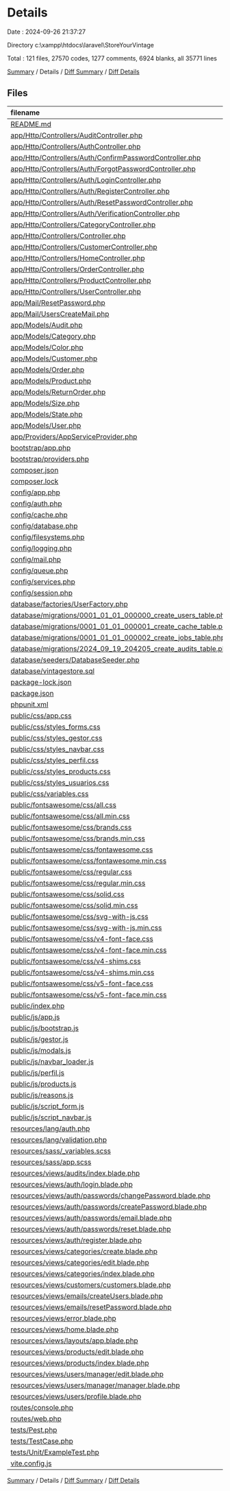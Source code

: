 # Details

Date : 2024-09-26 21:37:27

Directory c:\\xampp\\htdocs\\laravel\\StoreYourVintage

Total : 121 files,  27570 codes, 1277 comments, 6924 blanks, all 35771 lines

[Summary](results.md) / Details / [Diff Summary](diff.md) / [Diff Details](diff-details.md)

## Files
| filename | language | code | comment | blank | total |
| :--- | :--- | ---: | ---: | ---: | ---: |
| [README.md](/README.md) | Markdown | 45 | 0 | 22 | 67 |
| [app/Http/Controllers/AuditController.php](/app/Http/Controllers/AuditController.php) | PHP | 36 | 3 | 6 | 45 |
| [app/Http/Controllers/AuthController.php](/app/Http/Controllers/AuthController.php) | PHP | 130 | 15 | 27 | 172 |
| [app/Http/Controllers/Auth/ConfirmPasswordController.php](/app/Http/Controllers/Auth/ConfirmPasswordController.php) | PHP | 13 | 11 | 8 | 32 |
| [app/Http/Controllers/Auth/ForgotPasswordController.php](/app/Http/Controllers/Auth/ForgotPasswordController.php) | PHP | 8 | 6 | 6 | 20 |
| [app/Http/Controllers/Auth/LoginController.php](/app/Http/Controllers/Auth/LoginController.php) | PHP | 26 | 18 | 9 | 53 |
| [app/Http/Controllers/Auth/RegisterController.php](/app/Http/Controllers/Auth/RegisterController.php) | PHP | 43 | 33 | 11 | 87 |
| [app/Http/Controllers/Auth/ResetPasswordController.php](/app/Http/Controllers/Auth/ResetPasswordController.php) | PHP | 9 | 10 | 6 | 25 |
| [app/Http/Controllers/Auth/VerificationController.php](/app/Http/Controllers/Auth/VerificationController.php) | PHP | 15 | 21 | 7 | 43 |
| [app/Http/Controllers/CategoryController.php](/app/Http/Controllers/CategoryController.php) | PHP | 46 | 7 | 10 | 63 |
| [app/Http/Controllers/Controller.php](/app/Http/Controllers/Controller.php) | PHP | 9 | 0 | 4 | 13 |
| [app/Http/Controllers/CustomerController.php](/app/Http/Controllers/CustomerController.php) | PHP | 32 | 4 | 7 | 43 |
| [app/Http/Controllers/HomeController.php](/app/Http/Controllers/HomeController.php) | PHP | 14 | 10 | 5 | 29 |
| [app/Http/Controllers/OrderController.php](/app/Http/Controllers/OrderController.php) | PHP | 12 | 1 | 4 | 17 |
| [app/Http/Controllers/ProductController.php](/app/Http/Controllers/ProductController.php) | PHP | 131 | 13 | 22 | 166 |
| [app/Http/Controllers/UserController.php](/app/Http/Controllers/UserController.php) | PHP | 87 | 13 | 19 | 119 |
| [app/Mail/ResetPassword.php](/app/Mail/ResetPassword.php) | PHP | 33 | 18 | 9 | 60 |
| [app/Mail/UsersCreateMail.php](/app/Mail/UsersCreateMail.php) | PHP | 35 | 22 | 9 | 66 |
| [app/Models/Audit.php](/app/Models/Audit.php) | PHP | 18 | 0 | 6 | 24 |
| [app/Models/Category.php](/app/Models/Category.php) | PHP | 14 | 0 | 6 | 20 |
| [app/Models/Color.php](/app/Models/Color.php) | PHP | 14 | 0 | 6 | 20 |
| [app/Models/Customer.php](/app/Models/Customer.php) | PHP | 23 | 0 | 8 | 31 |
| [app/Models/Order.php](/app/Models/Order.php) | PHP | 8 | 0 | 5 | 13 |
| [app/Models/Product.php](/app/Models/Product.php) | PHP | 71 | 0 | 17 | 88 |
| [app/Models/ReturnOrder.php](/app/Models/ReturnOrder.php) | PHP | 8 | 0 | 4 | 12 |
| [app/Models/Size.php](/app/Models/Size.php) | PHP | 15 | 0 | 6 | 21 |
| [app/Models/State.php](/app/Models/State.php) | PHP | 12 | 0 | 5 | 17 |
| [app/Models/User.php](/app/Models/User.php) | PHP | 30 | 15 | 7 | 52 |
| [app/Providers/AppServiceProvider.php](/app/Providers/AppServiceProvider.php) | PHP | 12 | 10 | 5 | 27 |
| [bootstrap/app.php](/bootstrap/app.php) | PHP | 14 | 2 | 3 | 19 |
| [bootstrap/providers.php](/bootstrap/providers.php) | PHP | 4 | 0 | 2 | 6 |
| [composer.json](/composer.json) | JSON | 67 | 0 | 1 | 68 |
| [composer.lock](/composer.lock) | JSON | 8,763 | 0 | 1 | 8,764 |
| [config/app.php](/config/app.php) | PHP | 22 | 82 | 23 | 127 |
| [config/auth.php](/config/auth.php) | PHP | 28 | 70 | 13 | 111 |
| [config/cache.php](/config/cache.php) | PHP | 57 | 34 | 18 | 109 |
| [config/database.php](/config/database.php) | PHP | 108 | 43 | 23 | 174 |
| [config/filesystems.php](/config/filesystems.php) | PHP | 33 | 32 | 13 | 78 |
| [config/logging.php](/config/logging.php) | PHP | 79 | 33 | 21 | 133 |
| [config/mail.php](/config/mail.php) | PHP | 55 | 43 | 19 | 117 |
| [config/queue.php](/config/queue.php) | PHP | 52 | 44 | 17 | 113 |
| [config/services.php](/config/services.php) | PHP | 20 | 11 | 8 | 39 |
| [config/session.php](/config/session.php) | PHP | 23 | 160 | 35 | 218 |
| [database/factories/UserFactory.php](/database/factories/UserFactory.php) | PHP | 25 | 14 | 6 | 45 |
| [database/migrations/0001_01_01_000000_create_users_table.php](/database/migrations/0001_01_01_000000_create_users_table.php) | PHP | 42 | 6 | 6 | 54 |
| [database/migrations/0001_01_01_000001_create_cache_table.php](/database/migrations/0001_01_01_000001_create_cache_table.php) | PHP | 25 | 6 | 5 | 36 |
| [database/migrations/0001_01_01_000002_create_jobs_table.php](/database/migrations/0001_01_01_000002_create_jobs_table.php) | PHP | 46 | 6 | 6 | 58 |
| [database/migrations/2024_09_19_204205_create_audits_table.php](/database/migrations/2024_09_19_204205_create_audits_table.php) | PHP | 22 | 6 | 4 | 32 |
| [database/seeders/DatabaseSeeder.php](/database/seeders/DatabaseSeeder.php) | PHP | 14 | 5 | 5 | 24 |
| [database/vintagestore.sql](/database/vintagestore.sql) | MS SQL | 588 | 249 | 131 | 968 |
| [package-lock.json](/package-lock.json) | JSON | 1,235 | 0 | 1 | 1,236 |
| [package.json](/package.json) | JSON | 16 | 0 | 1 | 17 |
| [phpunit.xml](/phpunit.xml) | XML | 33 | 0 | 1 | 34 |
| [public/css/app.css](/public/css/app.css) | CSS | 5 | 0 | 1 | 6 |
| [public/css/styles_forms.css](/public/css/styles_forms.css) | CSS | 150 | 0 | 29 | 179 |
| [public/css/styles_gestor.css](/public/css/styles_gestor.css) | CSS | 88 | 2 | 18 | 108 |
| [public/css/styles_navbar.css](/public/css/styles_navbar.css) | CSS | 149 | 0 | 30 | 179 |
| [public/css/styles_perfil.css](/public/css/styles_perfil.css) | CSS | 186 | 1 | 33 | 220 |
| [public/css/styles_products.css](/public/css/styles_products.css) | CSS | 337 | 4 | 57 | 398 |
| [public/css/styles_usuarios.css](/public/css/styles_usuarios.css) | CSS | 178 | 0 | 31 | 209 |
| [public/css/variables.css](/public/css/variables.css) | CSS | 8 | 0 | 0 | 8 |
| [public/fontsawesome/css/all.css](/public/fontsawesome/css/all.css) | CSS | 5,319 | 7 | 2,551 | 7,877 |
| [public/fontsawesome/css/all.min.css](/public/fontsawesome/css/all.min.css) | CSS | 3 | 5 | 1 | 9 |
| [public/fontsawesome/css/brands.css](/public/fontsawesome/css/brands.css) | CSS | 1,066 | 5 | 530 | 1,601 |
| [public/fontsawesome/css/brands.min.css](/public/fontsawesome/css/brands.min.css) | CSS | 1 | 5 | 0 | 6 |
| [public/fontsawesome/css/fontawesome.css](/public/fontsawesome/css/fontawesome.css) | CSS | 4,196 | 7 | 2,013 | 6,216 |
| [public/fontsawesome/css/fontawesome.min.css](/public/fontsawesome/css/fontawesome.min.css) | CSS | 3 | 5 | 1 | 9 |
| [public/fontsawesome/css/regular.css](/public/fontsawesome/css/regular.css) | CSS | 12 | 5 | 3 | 20 |
| [public/fontsawesome/css/regular.min.css](/public/fontsawesome/css/regular.min.css) | CSS | 1 | 5 | 0 | 6 |
| [public/fontsawesome/css/solid.css](/public/fontsawesome/css/solid.css) | CSS | 12 | 5 | 3 | 20 |
| [public/fontsawesome/css/solid.min.css](/public/fontsawesome/css/solid.min.css) | CSS | 1 | 5 | 0 | 6 |
| [public/fontsawesome/css/svg-with-js.css](/public/fontsawesome/css/svg-with-js.css) | CSS | 384 | 5 | 71 | 460 |
| [public/fontsawesome/css/svg-with-js.min.css](/public/fontsawesome/css/svg-with-js.min.css) | CSS | 1 | 5 | 0 | 6 |
| [public/fontsawesome/css/v4-font-face.css](/public/fontsawesome/css/v4-font-face.css) | CSS | 18 | 5 | 4 | 27 |
| [public/fontsawesome/css/v4-font-face.min.css](/public/fontsawesome/css/v4-font-face.min.css) | CSS | 1 | 5 | 0 | 6 |
| [public/fontsawesome/css/v4-shims.css](/public/fontsawesome/css/v4-shims.css) | CSS | 1,566 | 5 | 624 | 2,195 |
| [public/fontsawesome/css/v4-shims.min.css](/public/fontsawesome/css/v4-shims.min.css) | CSS | 1 | 5 | 0 | 6 |
| [public/fontsawesome/css/v5-font-face.css](/public/fontsawesome/css/v5-font-face.css) | CSS | 15 | 5 | 3 | 23 |
| [public/fontsawesome/css/v5-font-face.min.css](/public/fontsawesome/css/v5-font-face.min.css) | CSS | 1 | 5 | 0 | 6 |
| [public/index.php](/public/index.php) | PHP | 9 | 3 | 6 | 18 |
| [public/js/app.js](/public/js/app.js) | JavaScript | 1 | 0 | 1 | 2 |
| [public/js/bootstrap.js](/public/js/bootstrap.js) | JavaScript | 3 | 0 | 2 | 5 |
| [public/js/gestor.js](/public/js/gestor.js) | JavaScript | 71 | 14 | 17 | 102 |
| [public/js/modals.js](/public/js/modals.js) | JavaScript | 31 | 7 | 9 | 47 |
| [public/js/navbar_loader.js](/public/js/navbar_loader.js) | JavaScript | 60 | 9 | 16 | 85 |
| [public/js/perfil.js](/public/js/perfil.js) | JavaScript | 14 | 4 | 4 | 22 |
| [public/js/products.js](/public/js/products.js) | JavaScript | 8 | 2 | 2 | 12 |
| [public/js/reasons.js](/public/js/reasons.js) | JavaScript | 14 | 3 | 5 | 22 |
| [public/js/script_form.js](/public/js/script_form.js) | JavaScript | 13 | 2 | 3 | 18 |
| [public/js/script_navbar.js](/public/js/script_navbar.js) | JavaScript | 8 | 2 | 2 | 12 |
| [resources/lang/auth.php](/resources/lang/auth.php) | PHP | 5 | 0 | 3 | 8 |
| [resources/lang/validation.php](/resources/lang/validation.php) | PHP | 12 | 0 | 4 | 16 |
| [resources/sass/_variables.scss](/resources/sass/_variables.scss) | SCSS | 4 | 2 | 2 | 8 |
| [resources/sass/app.scss](/resources/sass/app.scss) | SCSS | 3 | 3 | 3 | 9 |
| [resources/views/audits/index.blade.php](/resources/views/audits/index.blade.php) | PHP | 40 | 0 | 6 | 46 |
| [resources/views/auth/login.blade.php](/resources/views/auth/login.blade.php) | PHP | 57 | 0 | 12 | 69 |
| [resources/views/auth/passwords/changePassword.blade.php](/resources/views/auth/passwords/changePassword.blade.php) | PHP | 66 | 0 | 10 | 76 |
| [resources/views/auth/passwords/createPassword.blade.php](/resources/views/auth/passwords/createPassword.blade.php) | PHP | 58 | 0 | 9 | 67 |
| [resources/views/auth/passwords/email.blade.php](/resources/views/auth/passwords/email.blade.php) | PHP | 45 | 0 | 8 | 53 |
| [resources/views/auth/passwords/reset.blade.php](/resources/views/auth/passwords/reset.blade.php) | PHP | 40 | 0 | 10 | 50 |
| [resources/views/auth/register.blade.php](/resources/views/auth/register.blade.php) | PHP | 72 | 0 | 13 | 85 |
| [resources/views/categories/create.blade.php](/resources/views/categories/create.blade.php) | PHP | 26 | 0 | 6 | 32 |
| [resources/views/categories/edit.blade.php](/resources/views/categories/edit.blade.php) | PHP | 27 | 0 | 6 | 33 |
| [resources/views/categories/index.blade.php](/resources/views/categories/index.blade.php) | PHP | 44 | 0 | 7 | 51 |
| [resources/views/customers/customers.blade.php](/resources/views/customers/customers.blade.php) | PHP | 65 | 0 | 4 | 69 |
| [resources/views/emails/createUsers.blade.php](/resources/views/emails/createUsers.blade.php) | PHP | 14 | 0 | 1 | 15 |
| [resources/views/emails/resetPassword.blade.php](/resources/views/emails/resetPassword.blade.php) | PHP | 14 | 0 | 1 | 15 |
| [resources/views/error.blade.php](/resources/views/error.blade.php) | PHP | 26 | 0 | 5 | 31 |
| [resources/views/home.blade.php](/resources/views/home.blade.php) | PHP | 22 | 0 | 2 | 24 |
| [resources/views/layouts/app.blade.php](/resources/views/layouts/app.blade.php) | PHP | 102 | 0 | 15 | 117 |
| [resources/views/products/edit.blade.php](/resources/views/products/edit.blade.php) | PHP | 114 | 0 | 14 | 128 |
| [resources/views/products/index.blade.php](/resources/views/products/index.blade.php) | PHP | 160 | 8 | 24 | 192 |
| [resources/views/users/manager/edit.blade.php](/resources/views/users/manager/edit.blade.php) | PHP | 53 | 0 | 7 | 60 |
| [resources/views/users/manager/manager.blade.php](/resources/views/users/manager/manager.blade.php) | PHP | 98 | 0 | 13 | 111 |
| [resources/views/users/profile.blade.php](/resources/views/users/profile.blade.php) | PHP | 80 | 0 | 12 | 92 |
| [routes/console.php](/routes/console.php) | PHP | 6 | 0 | 3 | 9 |
| [routes/web.php](/routes/web.php) | PHP | 31 | 8 | 10 | 49 |
| [tests/Pest.php](/tests/Pest.php) | PHP | 9 | 32 | 7 | 48 |
| [tests/TestCase.php](/tests/TestCase.php) | PHP | 6 | 1 | 4 | 11 |
| [tests/Unit/ExampleTest.php](/tests/Unit/ExampleTest.php) | PHP | 4 | 0 | 2 | 6 |
| [vite.config.js](/vite.config.js) | JavaScript | 13 | 0 | 2 | 15 |

[Summary](results.md) / Details / [Diff Summary](diff.md) / [Diff Details](diff-details.md)